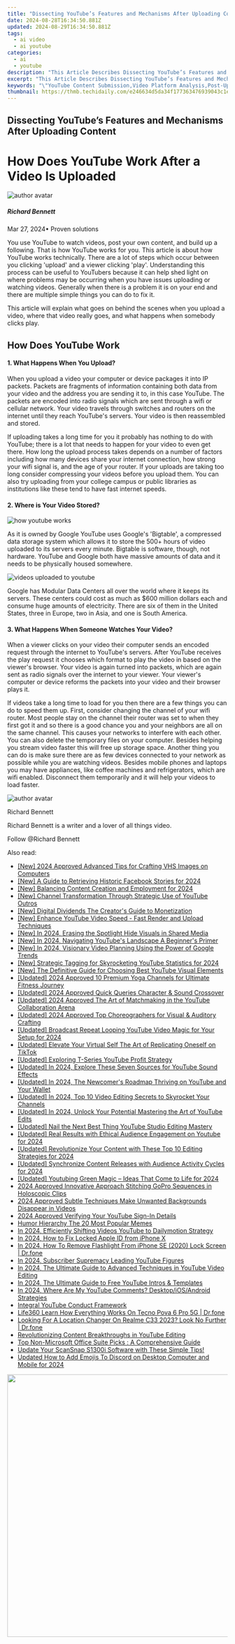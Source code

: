 ```yaml
---
title: "Dissecting YouTube’s Features and Mechanisms After Uploading Content for 2024"
date: 2024-08-28T16:34:50.881Z
updated: 2024-08-29T16:34:50.881Z
tags:
  - ai video
  - ai youtube
categories:
  - ai
  - youtube
description: "This Article Describes Dissecting YouTube’s Features and Mechanisms After Uploading Content for 2024"
excerpt: "This Article Describes Dissecting YouTube’s Features and Mechanisms After Uploading Content for 2024"
keywords: "\"YouTube Content Submission,Video Platform Analysis,Post-Upload Features,YouTube Engagement Tools,Streaming Service Insights,Media Sharing Mechanisms,Digital Content Uploads\""
thumbnail: https://thmb.techidaily.com/e246634d5da34f177363476939043c1e6f3469bbe159d0540d6af07a4de02f4f.jpg
---
```


## Dissecting YouTube’s Features and Mechanisms After Uploading Content

# How Does YouTube Work After a Video Is Uploaded

![author avatar](https://images.wondershare.com/filmora/article-images/richard-bennett.jpg)

##### Richard Bennett

 Mar 27, 2024• Proven solutions

You use YouTube to watch videos, post your own content, and build up a following. That is how YouTube works for you. This article is about how YouTube works technically. There are a lot of steps which occur between you clicking 'upload' and a viewer clicking 'play'. Understanding this process can be useful to YouTubers because it can help shed light on where problems may be occurring when you have issues uploading or watching videos. Generally when there is a problem it is on your end and there are multiple simple things you can do to fix it.

This article will explain what goes on behind the scenes when you upload a video, where that video really goes, and what happens when somebody clicks play.

## How Does YouTube Work

#### 1\. What Happens When You Upload?

When you upload a video your computer or device packages it into IP packets. Packets are fragments of information containing both data from your video and the address you are sending it to, in this case YouTube. The packets are encoded into radio signals which are sent through a wifi or cellular network. Your video travels through switches and routers on the internet until they reach YouTube's servers. Your video is then reassembled and stored.

If uploading takes a long time for you it probably has nothing to do with YouTube; there is a lot that needs to happen for your video to even get there. How long the upload process takes depends on a number of factors including how many devices share your internet connection, how strong your wifi signal is, and the age of your router. If your uploads are taking too long consider compressing your videos before you upload them. You can also try uploading from your college campus or public libraries as institutions like these tend to have fast internet speeds.

#### 2\. Where is Your Video Stored?

![how youtube works](https://images.wondershare.com/filmora/article-images/how-youtube-works.JPG)

As it is owned by Google YouTube uses Google's 'Bigtable', a compressed data storage system which allows it to store the 500+ hours of video uploaded to its servers every minute. Bigtable is software, though, not hardware. YouTube and Google both have massive amounts of data and it needs to be physically housed somewhere.

![videos uploaded to youtube](https://images.wondershare.com/filmora/article-images/videos-uploaded-to-youtube.jpg)

Google has Modular Data Centers all over the world where it keeps its servers. These centers could cost as much as $600 million dollars each and consume huge amounts of electricity. There are six of them in the United States, three in Europe, two in Asia, and one is South America.

#### 3\. What Happens When Someone Watches Your Video?

When a viewer clicks on your video their computer sends an encoded request through the internet to YouTube's servers. After YouTube receives the play request it chooses which format to play the video in based on the viewer's browser. Your video is again turned into packets, which are again sent as radio signals over the internet to your viewer. Your viewer's computer or device reforms the packets into your video and their browser plays it.

If videos take a long time to load for you then there are a few things you can do to speed them up. First, consider changing the channel of your wifi router. Most people stay on the channel their router was set to when they first got it and so there is a good chance you and your neighbors are all on the same channel. This causes your networks to interfere with each other. You can also delete the temporary files on your computer. Besides helping you stream video faster this will free up storage space. Another thing you can do is make sure there are as few devices connected to your network as possible while you are watching videos. Besides mobile phones and laptops you may have appliances, like coffee machines and refrigerators, which are wifi enabled. Disconnect them temporarily and it will help your videos to load faster.

![author avatar](https://images.wondershare.com/filmora/article-images/richard-bennett.jpg)

Richard Bennett

Richard Bennett is a writer and a lover of all things video.

Follow @Richard Bennett


<ins class="adsbygoogle"
     style="display:block"
     data-ad-format="autorelaxed"
     data-ad-client="ca-pub-7571918770474297"
     data-ad-slot="1223367746"></ins>



<ins class="adsbygoogle"
     style="display:block"
     data-ad-client="ca-pub-7571918770474297"
     data-ad-slot="8358498916"
     data-ad-format="auto"
     data-full-width-responsive="true"></ins>

<span class="atpl-alsoreadstyle">Also read:</span>
<div><ul>
<li><a href="https://fox-info.techidaily.com/new-2024-approved-advanced-tips-for-crafting-vhs-images-on-computers/"><u>[New] 2024 Approved  Advanced Tips for Crafting VHS Images on Computers</u></a></li>
<li><a href="https://facebook-videos.techidaily.com/new-a-guide-to-retrieving-historic-facebook-stories-for-2024/"><u>[New] A Guide to Retrieving Historic Facebook Stories for 2024</u></a></li>
<li><a href="https://youtube-lab.techidaily.com/alancing-content-creation-and-employment-for-2024/"><u>[New] Balancing Content Creation and Employment for 2024</u></a></li>
<li><a href="https://youtube-lab.techidaily.com/hannel-transformation-through-strategic-use-of-youtube-outros/"><u>[New] Channel Transformation Through Strategic Use of YouTube Outros</u></a></li>
<li><a href="https://youtube-lab.techidaily.com/igital-dividends-the-creators-guide-to-monetization/"><u>[New] Digital Dividends  The Creator's Guide to Monetization</u></a></li>
<li><a href="https://youtube-lab.techidaily.com/nhance-youtube-video-speed-fast-render-and-upload-techniques/"><u>[New] Enhance YouTube Video Speed - Fast Render and Upload Techniques</u></a></li>
<li><a href="https://youtube-lab.techidaily.com/n-2024-erasing-the-spotlight-hide-visuals-in-shared-media/"><u>[New] In 2024, Erasing the Spotlight  Hide Visuals in Shared Media</u></a></li>
<li><a href="https://youtube-lab.techidaily.com/n-2024-navigating-youtubes-landscape-a-beginners-primer/"><u>[New] In 2024, Navigating YouTube's Landscape  A Beginner's Primer</u></a></li>
<li><a href="https://youtube-lab.techidaily.com/n-2024-visionary-video-planning-using-the-power-of-google-trends/"><u>[New] In 2024, Visionary Video Planning Using the Power of Google Trends</u></a></li>
<li><a href="https://youtube-lab.techidaily.com/trategic-tagging-for-skyrocketing-youtube-statistics-for-2024/"><u>[New] Strategic Tagging for Skyrocketing YouTube Statistics for 2024</u></a></li>
<li><a href="https://youtube-lab.techidaily.com/he-definitive-guide-for-choosing-best-youtube-visual-elements/"><u>[New] The Definitive Guide for Choosing Best YouTube Visual Elements</u></a></li>
<li><a href="https://youtube-lab.techidaily.com/ed-2024-approved-10-premium-yoga-channels-for-ultimate-fitness-journey/"><u>[Updated] 2024 Approved  10 Premium Yoga Channels for Ultimate Fitness Journey</u></a></li>
<li><a href="https://youtube-lab.techidaily.com/ed-2024-approved-quick-queries-character-and-sound-crossover/"><u>[Updated] 2024 Approved  Quick Queries  Character & Sound Crossover</u></a></li>
<li><a href="https://youtube-lab.techidaily.com/ed-2024-approved-the-art-of-matchmaking-in-the-youtube-collaboration-arena/"><u>[Updated] 2024 Approved  The Art of Matchmaking in the YouTube Collaboration Arena</u></a></li>
<li><a href="https://youtube-lab.techidaily.com/ed-2024-approved-top-choreographers-for-visual-and-auditory-crafting/"><u>[Updated] 2024 Approved  Top Choreographers for Visual & Auditory Crafting</u></a></li>
<li><a href="https://youtube-lab.techidaily.com/ed-broadcast-repeat-looping-youtube-video-magic-for-your-setup-for-2024/"><u>[Updated] Broadcast Repeat  Looping YouTube Video Magic for Your Setup for 2024</u></a></li>
<li><a href="https://tiktok-video-recordings.techidaily.com/updated-elevate-your-virtual-self-the-art-of-replicating-oneself-on-tiktok/"><u>[Updated] Elevate Your Virtual Self  The Art of Replicating Oneself on TikTok</u></a></li>
<li><a href="https://youtube-lab.techidaily.com/ed-exploring-t-series-youtube-profit-strategy/"><u>[Updated] Exploring T-Series YouTube Profit Strategy</u></a></li>
<li><a href="https://youtube-lab.techidaily.com/ed-in-2024-explore-these-seven-sources-for-youtube-sound-effects/"><u>[Updated] In 2024, Explore These Seven Sources for YouTube Sound Effects</u></a></li>
<li><a href="https://youtube-lab.techidaily.com/ed-in-2024-the-newcomers-roadmap-thriving-on-youtube-and-your-wallet/"><u>[Updated] In 2024, The Newcomer's Roadmap  Thriving on YouTube and Your Wallet</u></a></li>
<li><a href="https://youtube-lab.techidaily.com/ed-in-2024-top-10-video-editing-secrets-to-skyrocket-your-channels/"><u>[Updated] In 2024, Top 10 Video Editing Secrets to Skyrocket Your Channels</u></a></li>
<li><a href="https://youtube-lab.techidaily.com/ed-in-2024-unlock-your-potential-mastering-the-art-of-youtube-edits/"><u>[Updated] In 2024, Unlock Your Potential  Mastering the Art of YouTube Edits</u></a></li>
<li><a href="https://youtube-lab.techidaily.com/ed-nail-the-next-best-thing-youtube-studio-editing-mastery/"><u>[Updated] Nail the Next Best Thing  YouTube Studio Editing Mastery</u></a></li>
<li><a href="https://youtube-lab.techidaily.com/ed-real-results-with-ethical-audience-engagement-on-youtube-for-2024/"><u>[Updated] Real Results with Ethical Audience Engagement on Youtube for 2024</u></a></li>
<li><a href="https://youtube-lab.techidaily.com/ed-revolutionize-your-content-with-these-top-10-editing-strategies-for-2024/"><u>[Updated] Revolutionize Your Content with These Top 10 Editing Strategies for 2024</u></a></li>
<li><a href="https://youtube-lab.techidaily.com/ed-synchronize-content-releases-with-audience-activity-cycles-for-2024/"><u>[Updated] Synchronize Content Releases with Audience Activity Cycles for 2024</u></a></li>
<li><a href="https://youtube-lab.techidaily.com/ed-youtubing-green-magic-ideas-that-come-to-life-for-2024/"><u>[Updated] Youtubing Green Magic – Ideas That Come to Life for 2024</u></a></li>
<li><a href="https://some-techniques.techidaily.com/2024-approved-innovative-approach-stitching-gopro-sequences-in-holoscopic-clips/"><u>2024 Approved  Innovative Approach  Stitching GoPro Sequences in Holoscopic Clips</u></a></li>
<li><a href="https://youtube-lab.techidaily.com/approved-subtle-techniques-make-unwanted-backgrounds-disappear-in-videos/"><u>2024 Approved  Subtle Techniques  Make Unwanted Backgrounds Disappear in Videos</u></a></li>
<li><a href="https://youtube-lab.techidaily.com/approved-verifying-your-youtube-sign-in-details/"><u>2024 Approved  Verifying Your YouTube Sign-In Details</u></a></li>
<li><a href="https://twitter-videos.techidaily.com/humor-hierarchy-the-20-most-popular-memes/"><u>Humor Hierarchy  The 20 Most Popular Memes</u></a></li>
<li><a href="https://youtube-lab.techidaily.com/24-efficiently-shifting-videos-youtube-to-dailymotion-strategy/"><u>In 2024, Efficiently Shifting Videos  YouTube to Dailymotion Strategy</u></a></li>
<li><a href="https://apple-account.techidaily.com/in-2024-how-to-fix-locked-apple-id-from-iphone-x-by-drfone-ios/"><u>In 2024, How to Fix Locked Apple ID from iPhone X</u></a></li>
<li><a href="https://iphone-unlock.techidaily.com/in-2024-how-to-remove-flashlight-from-iphone-se-2020-lock-screen-drfone-by-drfone-ios/"><u>In 2024, How To Remove Flashlight From iPhone SE (2020) Lock Screen | Dr.fone</u></a></li>
<li><a href="https://youtube-lab.techidaily.com/24-subscriber-supremacy-leading-youtube-figures/"><u>In 2024, Subscriber Supremacy  Leading YouTube Figures</u></a></li>
<li><a href="https://youtube-lab.techidaily.com/24-the-ultimate-guide-to-advanced-techniques-in-youtube-video-editing/"><u>In 2024, The Ultimate Guide to Advanced Techniques in YouTube Video Editing</u></a></li>
<li><a href="https://youtube-lab.techidaily.com/24-the-ultimate-guide-to-free-youtube-intros-and-templates/"><u>In 2024, The Ultimate Guide to Free YouTube Intros & Templates</u></a></li>
<li><a href="https://youtube-lab.techidaily.com/24-where-are-my-youtube-comments-desktopiosandroid-strategies/"><u>In 2024, Where Are My YouTube Comments? Desktop/iOS/Android Strategies</u></a></li>
<li><a href="https://youtube-lab.techidaily.com/ral-youtube-conduct-framework/"><u>Integral YouTube Conduct Framework</u></a></li>
<li><a href="https://fake-location.techidaily.com/life360-learn-how-everything-works-on-tecno-pova-6-pro-5g-drfone-by-drfone-virtual-android/"><u>Life360 Learn How Everything Works On Tecno Pova 6 Pro 5G | Dr.fone</u></a></li>
<li><a href="https://fake-location.techidaily.com/looking-for-a-location-changer-on-realme-c33-2023-look-no-further-drfone-by-drfone-virtual-android/"><u>Looking For A Location Changer On Realme C33 2023? Look No Further | Dr.fone</u></a></li>
<li><a href="https://youtube-lab.techidaily.com/utionizing-content-breakthroughs-in-youtube-editing/"><u>Revolutionizing Content  Breakthroughs in YouTube Editing</u></a></li>
<li><a href="https://youtube-lab.techidaily.com/top-non-microsoft-office-suite-picks-a-comprehensive-guide/"><u>Top Non-Microsoft Office Suite Picks : A Comprehensive Guide</u></a></li>
<li><a href="https://hardware-updates.techidaily.com/update-your-scansnap-s1300i-software-with-these-simple-tips/"><u>Update Your ScanSnap S1300i Software with These Simple Tips!</u></a></li>
<li><a href="https://meme-emoji.techidaily.com/updated-how-to-add-emojis-to-discord-on-desktop-computer-and-mobile-for-2024/"><u>Updated How to Add Emojis To Discord on Desktop Computer and Mobile for 2024</u></a></li>
</ul></div>

<!-- affiliate ads begin -->
<a href="https://appsumo.8odi.net/c/5597632/2068407/7443" target="_top" id="2068407"><img src="//a.impactradius-go.com/display-ad/7443-2068407" border="0" alt="" width="1200" height="600"/></a><img height="0" width="0" src="https://appsumo.8odi.net/i/5597632/2068407/7443" style="position:absolute;visibility:hidden;" border="0" />
<!-- affiliate ads end -->